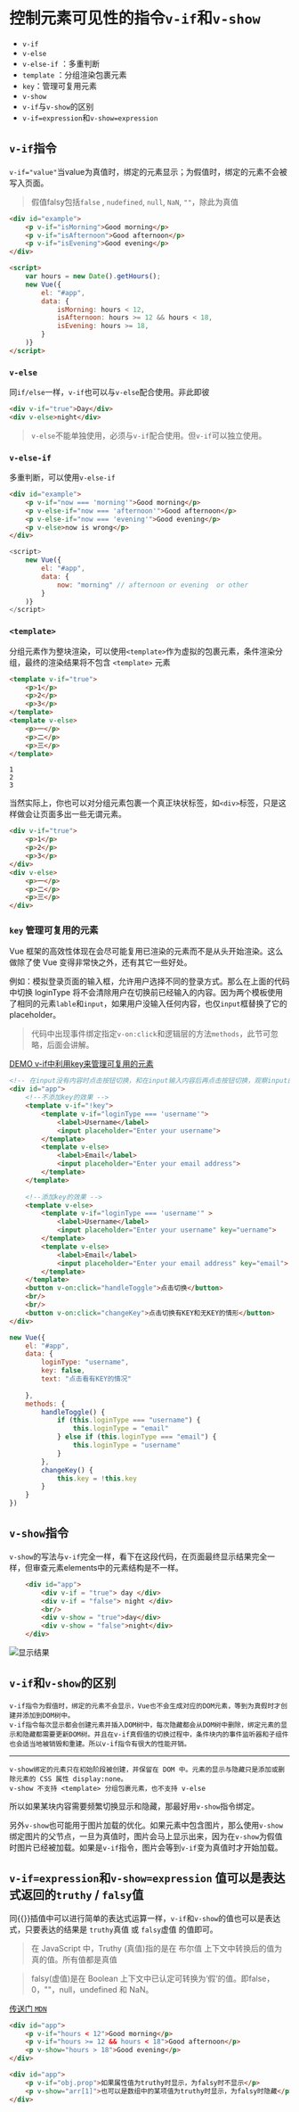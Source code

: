 # 控制元素可见性的指令`v-if`和`v-show`

- `v-if`
- `v-else` 
- `v-else-if` ：多重判断
- `template` ：分组渲染包裹元素
- `key`：管理可复用元素
- `v-show`
- `v-if`与`v-show`的区别
- `v-if=expression`和`v-show=expression`

## `v-if`指令

`v-if="value"`当value为真值时，绑定的元素显示；为假值时，绑定的元素不会被写入页面。

>假值falsy包括`false` , `nudefined`, `null`, `NaN`, `""`，除此为真值

```html
<div id="example">
    <p v-if="isMorning">Good morning</p>
    <p v-if="isAfternoon">Good afternoon</p>
    <p v-if="isEvening">Good evening</p>
</div>

<script>
    var hours = new Date().getHours();
    new Vue({
        el: "#app",
        data: {
            isMorning: hours < 12,
            isAfternoon: hours >= 12 && hours < 18,
            isEvening: hours >= 18,
        }
    )}
</script>
```
### `v-else`

同`if/else`一样，`v-if`也可以与`v-else`配合使用。非此即彼
```html
<div v-if="true">Day</div>
<div v-else>night</div>
```
>`v-else`不能单独使用，必须与`v-if`配合使用。但`v-if`可以独立使用。

### `v-else-if`

多重判断，可以使用`v-else-if`
```html
<div id="example">
    <p v-if="now === 'morning'">Good morning</p>
    <p v-else-if="now === 'afternoon'">Good afternoon</p>
    <p v-else-if="now === 'evening'">Good evening</p>
    <p v-else>now is wrong</p>
</div>
```
```js
<script>
    new Vue({
        el: "#app",
        data: {
            now: "morning" // afternoon or evening  or other
        }
    )}
</script>
```

### `<template>`

分组元素作为整块渲染，可以使用`<template>`作为虚拟的包裹元素，条件渲染分组，最终的渲染结果将不包含 `<template>` 元素
```html
<template v-if="true">
    <p>1</p>
    <p>2</p>
    <p>3</p>
</template>
<template v-else>
    <p>一</p>
    <p>二</p>
    <p>三</p>
</template>
```
    1
    2
    3

当然实际上，你也可以对分组元素包裹一个真正块状标签，如`<div>`标签，只是这样做会让页面多出一些无谓元素。
```html
<div v-if="true">
    <p>1</p>
    <p>2</p>
    <p>3</p>
</div>
<div v-else>
    <p>一</p>
    <p>二</p>
    <p>三</p>
</div>
```

### `key` 管理可复用的元素

Vue 框架的高效性体现在会尽可能复用已渲染的元素而不是从头开始渲染。这么做除了使 Vue 变得非常快之外，还有其它一些好处。

例如：模拟登录页面的输入框，允许用户选择不同的登录方式。那么在上面的代码中切换 loginType 将不会清除用户在切换前已经输入的内容。因为两个模板使用了相同的元素`lable`和`input`，如果用户没输入任何内容，也仅`input`框替换了它的 placeholder。

>代码中出现事件绑定指定`v-on:click`和逻辑层的方法`methods`，此节可忽略，后面会讲解。

[DEMO v-if中利用key来管理可复用的元素](https://jsrun.net/JsXKp/edit)

```html
<!-- 在input没有内容时点击按钮切换，和在input输入内容后再点击按钮切换，观察input的值变化 -->
<div id="app">
    <!--不添加key的效果 -->    
    <template v-if="!key">
        <template v-if="loginType === 'username'">
            <label>Username</label>
            <input placeholder="Enter your username">
        </template>
        <template v-else>
            <label>Email</label>
            <input placeholder="Enter your email address">
        </template>
    </template>
    
    <!--添加key的效果 -->
    <template v-else>
        <template v-if="loginType === 'username'" >
            <label>Username</label>
            <input placeholder="Enter your username" key="uername">
        </template>
        <template v-else>
            <label>Email</label>
            <input placeholder="Enter your email address" key="email">
        </template>
    </template>
    <button v-on:click="handleToggle">点击切换</button>
    <br/>
    <br/>
    <button v-on:click="changeKey">点击切换有KEY和无KEY的情形</button>
</div>
```
```js
new Vue({
    el: "#app",
    data: {
        loginType: "username",
        key: false,
        text: "点击看有KEY的情况"
        
    },
    methods: {
        handleToggle() {
            if (this.loginType === "username") {
                this.loginType = "email"
            } else if (this.loginType === "email") {
                this.loginType = "username"
            }
        },
        changeKey() {
            this.key = !this.key
        }
    }
})
```

## `v-show`指令

`v-show`的写法与`v-if`完全一样，看下在这段代码，在页面最终显示结果完全一样，但审查元素elements中的元素结构是不一样。

```html
    <div id="app">
        <div v-if = "true"> day </div>
        <div v-if = "false"> night </div>
        <br/>
        <div v-show = "true">day</div>
        <div v-show = "false">night</div>
    </div>
```
![显示结果](./image/show.png)

## `v-if`和`v-show`的区别

    v-if指令为假值时，绑定的元素不会显示，Vue也不会生成对应的DOM元素，等到为真假时才创建并添加到DOM树中。
    v-if指令每次显示都会创建元素并插入DOM树中，每次隐藏都会从DOM树中删除，绑定元素的显示和隐藏都需要更新DOM树。并且在v-if真假值的切换过程中，条件块内的事件监听器和子组件也会适当地被销毁和重建。所以v-if指令有很大的性能开销。
---
    v-show绑定的元素只在初始阶段被创建，并保留在 DOM 中。元素的显示与隐藏只是添加或删除元素的 CSS 属性 display:none。
    v-show 不支持 <template> 分组包裹元素，也不支持 v-else

所以如果某块内容需要频繁切换显示和隐藏，那最好用`v-show`指令绑定。

另外`v-show`也可能用于图片加载的优化。如果元素中包含图片，那么使用`v-show`绑定图片的父节点，一旦为真值时，图片会马上显示出来，因为在`v-show`为假值时图片已经被加载。如果是`v-if`指令，图片会等到`v-if`变为真值时才开始加载。

## `v-if=expression`和`v-show=expression` 值可以是表达式返回的`truthy` / `falsy`值

同{{}}插值中可以进行简单的表达式运算一样，`v-if`和`v-show`的值也可以是表达式，只要表达的结果是 `truthy`真值 或 `falsy`虚值 的值即可。
> 在 JavaScript 中，Truthy (真值)指的是在 布尔值 上下文中转换后的值为真的值。所有值都是真值

>falsy(虚值)是在 Boolean 上下文中已认定可转换为‘假‘的值。即false，0，""，null，undefined 和 NaN。

[传送门 `MDN`](https://developer.mozilla.org/zh-CN/docs/Glossary/Truthy)

```html
<div id="app">
    <p v-if="hours < 12">Good morning</p>
    <p v-if="hours >= 12 && hours < 18">Good afternoon</p>
    <p v-show="hours > 18">Good evening</p>
</div>
```

```html
<div id="app">
    <p v-if="obj.prop">如果属性值为truthy时显示，为falsy时不显示</p>
    <p v-show="arr[1]">也可以是数组中的某项值为truthy时显示，为falsy时隐藏</p>
</div>
```



